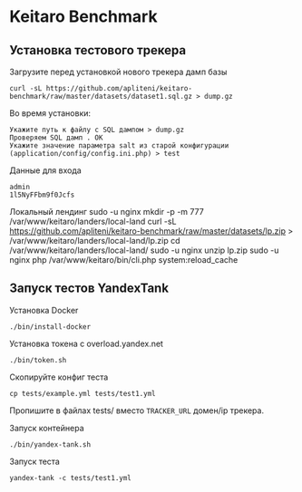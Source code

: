 # Keitaro Benchmark

## Установка тестового трекера
Загрузите перед установкой нового трекера дамп базы

    curl -sL https://github.com/apliteni/keitaro-benchmark/raw/master/datasets/dataset1.sql.gz > dump.gz

Во время установки:

    Укажите путь к файлу c SQL дампом > dump.gz
    Проверяем SQL дамп . OK
    Укажите значение параметра salt из старой конфигурации (application/config/config.ini.php) > test

Данные для входа

    admin
    1l5NyFFbm9f0Jcfs

Локальный лендинг
    sudo -u nginx mkdir -p -m 777 /var/www/keitaro/landers/local-land
    curl -sL https://github.com/apliteni/keitaro-benchmark/raw/master/datasets/lp.zip > /var/www/keitaro/landers/local-land/lp.zip
    cd  /var/www/keitaro/landers/local-land/
    sudo -u nginx unzip lp.zip
    sudo -u nginx php /var/www/keitaro/bin/cli.php  system:reload_cache

## Запуск тестов YandexTank

Установка Docker

    ./bin/install-docker

Установка токена с overload.yandex.net

    ./bin/token.sh

Скопируйте конфиг теста

    cp tests/example.yml tests/test1.yml

Пропишите в файлах tests/ вместо `TRACKER_URL` домен/ip трекера.


Запуск контейнера

    ./bin/yandex-tank.sh

Запуск теста

    yandex-tank -c tests/test1.yml
